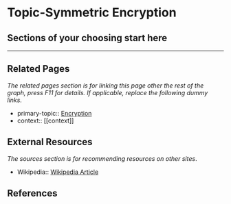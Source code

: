 # Topic-Symmetric Encryption

## Sections of your choosing start here

---
## Related Pages
*The related pages section is for linking this page other the rest of the graph, press F11 for details. If applicable, replace the following dummy links.*
- primary-topic:: [Encryption](https://wiki.uncloak.com/Encryption)
- context:: \[\[context\]\]

## External Resources
*The sources section is for recommending resources on other sites*.
- Wikipedia:: [Wikipedia Article](https://en.wikipedia.org/wiki/Symmetric-key_algorithm)

## References
